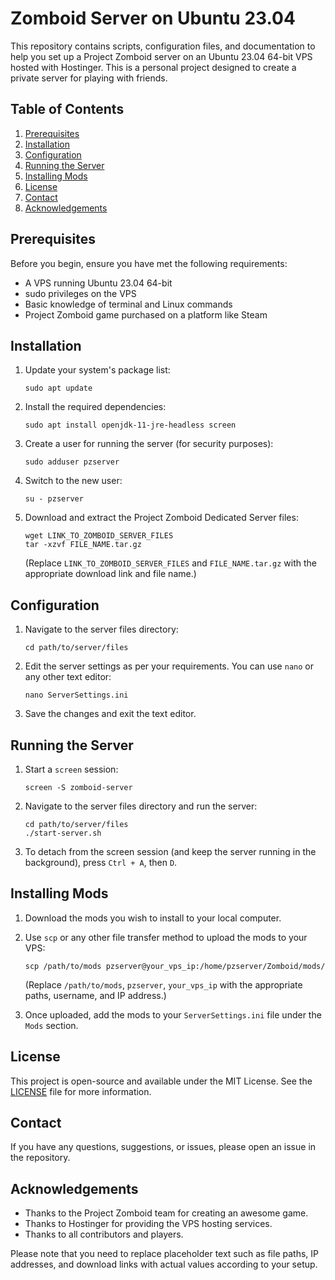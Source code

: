 # Zomboid Server on Ubuntu 23.04

This repository contains scripts, configuration files, and documentation to help you set up a Project Zomboid server on an Ubuntu 23.04 64-bit VPS hosted with Hostinger. This is a personal project designed to create a private server for playing with friends. 

## Table of Contents
1. [Prerequisites](#prerequisites)
2. [Installation](#installation)
3. [Configuration](#configuration)
4. [Running the Server](#running-the-server)
5. [Installing Mods](#installing-mods)
6. [License](#license)
7. [Contact](#contact)
8. [Acknowledgements](#acknowledgements)

## Prerequisites

Before you begin, ensure you have met the following requirements:

- A VPS running Ubuntu 23.04 64-bit
- sudo privileges on the VPS
- Basic knowledge of terminal and Linux commands
- Project Zomboid game purchased on a platform like Steam

## Installation

1. Update your system's package list:

    ```
    sudo apt update
    ```

2. Install the required dependencies:

    ```
    sudo apt install openjdk-11-jre-headless screen
    ```

3. Create a user for running the server (for security purposes):

    ```
    sudo adduser pzserver
    ```

4. Switch to the new user:

    ```
    su - pzserver
    ```

5. Download and extract the Project Zomboid Dedicated Server files:

    ```
    wget LINK_TO_ZOMBOID_SERVER_FILES
    tar -xzvf FILE_NAME.tar.gz
    ```

    (Replace `LINK_TO_ZOMBOID_SERVER_FILES` and `FILE_NAME.tar.gz` with the appropriate download link and file name.)

## Configuration

1. Navigate to the server files directory:

    ```
    cd path/to/server/files
    ```

2. Edit the server settings as per your requirements. You can use `nano` or any other text editor:

    ```
    nano ServerSettings.ini
    ```

3. Save the changes and exit the text editor.

## Running the Server

1. Start a `screen` session:

    ```
    screen -S zomboid-server
    ```

2. Navigate to the server files directory and run the server:

    ```
    cd path/to/server/files
    ./start-server.sh
    ```

3. To detach from the screen session (and keep the server running in the background), press `Ctrl + A`, then `D`.

## Installing Mods

1. Download the mods you wish to install to your local computer.
2. Use `scp` or any other file transfer method to upload the mods to your VPS:

    ```
    scp /path/to/mods pzserver@your_vps_ip:/home/pzserver/Zomboid/mods/
    ```

    (Replace `/path/to/mods`, `pzserver`, `your_vps_ip` with the appropriate paths, username, and IP address.)

3. Once uploaded, add the mods to your `ServerSettings.ini` file under the `Mods` section.

## License

This project is open-source and available under the MIT License. See the [LICENSE](LICENSE) file for more information.

## Contact

If you have any questions, suggestions, or issues, please open an issue in the repository.

## Acknowledgements

- Thanks to the Project Zomboid team for creating an awesome game.
- Thanks to Hostinger for providing the VPS hosting services.
- Thanks to all contributors and players.

Please note that you need to replace placeholder text such as file paths, IP addresses, and download links with actual values according to your setup.
